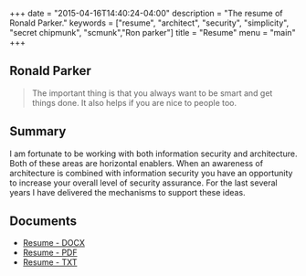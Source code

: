 +++
date = "2015-04-16T14:40:24-04:00"
description = "The resume of Ronald Parker."
keywords = ["resume", "architect", "security", "simplicity", "secret chipmunk", "scmunk","Ron parker"]
title = "Resume"
menu = "main"
+++

## Ronald Parker

> The important thing is that you always want to be smart and get things done. It also helps if you are nice to people too.

## Summary
I am fortunate to be working with both information security and architecture. Both of these areas are horizontal enablers. When an awareness of architecture is combined with information security you have an opportunity to increase your overall level of security assurance. For the last several years I have delivered the mechanisms to support these ideas.


## Documents
* [Resume - DOCX](/docs/RonaldParker_Resume_b.docx)
* [Resume - PDF](/docs/RonaldParker_Resume_b.pdf)
* [Resume - TXT](/docs/RonaldParker_Resume_t.txt)
